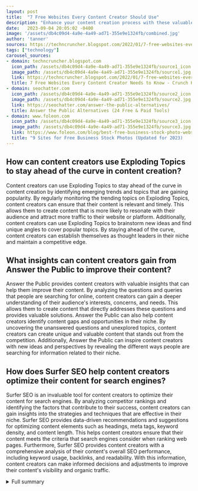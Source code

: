 ```yaml
---
layout: post
title:  "7 Free Websites Every Content Creator Should Use"
description: "Enhance your content creation process with these valuable resources"
date:   2023-09-04 20:05:02 -0400
image: '/assets/db4c09d4-4a9e-4a49-ad71-355e9e1324fb/combined.jpg'
author: 'tanner'
sources: https://techncruncher.blogspot.com/2022/01/7-free-websites-every-content-creator.html https://geekflare.com/platforms-to-find-trending-topics/ https://themeisle.com/blog/blog-post-titles/ https://seochatter.com/answer-the-public-alternatives/ https://moz.com/competitive-research https://sparktoro.com/product https://www.foleon.com/blog/best-free-business-stock-photo-websites
tags: ["technology"]
carousel_sources:
- domain: techncruncher.blogspot.com
  icon_path: /assets/db4c09d4-4a9e-4a49-ad71-355e9e1324fb/source1_icon.jpg
  image_path: /assets/db4c09d4-4a9e-4a49-ad71-355e9e1324fb/source1.jpg
  link: https://techncruncher.blogspot.com/2022/01/7-free-websites-every-content-creator.html
  title: 7 Free Websites Every Content Creator Needs to Know - Crunch Hype
- domain: seochatter.com
  icon_path: /assets/db4c09d4-4a9e-4a49-ad71-355e9e1324fb/source2_icon.jpg
  image_path: /assets/db4c09d4-4a9e-4a49-ad71-355e9e1324fb/source2.jpg
  link: https://seochatter.com/answer-the-public-alternatives/
  title: Answer the Public Alternatives (24 Free & Paid Tools)
- domain: www.foleon.com
  icon_path: /assets/db4c09d4-4a9e-4a49-ad71-355e9e1324fb/source3_icon.jpg
  image_path: /assets/db4c09d4-4a9e-4a49-ad71-355e9e1324fb/source3.jpg
  link: https://www.foleon.com/blog/best-free-business-stock-photo-websites
  title: "9 Sites for Free Business Stock Photos (Updated for 2023)    \u2013 Foleon "
---
```


## How can content creators use Exploding Topics to stay ahead of the curve in content creation?
Content creators can use Exploding Topics to stay ahead of the curve in content creation by identifying emerging trends and topics that are gaining popularity. By regularly monitoring the trending topics on Exploding Topics, content creators can ensure that their content is relevant and timely. This allows them to create content that is more likely to resonate with their audience and attract more traffic to their website or platform. Additionally, content creators can use Exploding Topics to brainstorm new ideas and find unique angles to cover popular topics. By staying ahead of the curve, content creators can establish themselves as thought leaders in their niche and maintain a competitive edge.

## What insights can content creators gain from Answer the Public to improve their content?
Answer the Public provides content creators with valuable insights that can help them improve their content. By analyzing the questions and queries that people are searching for online, content creators can gain a deeper understanding of their audience's interests, concerns, and needs. This allows them to create content that directly addresses these questions and provides valuable solutions. Answer the Public can also help content creators identify content gaps and opportunities in their niche. By uncovering the unanswered questions and unexplored topics, content creators can create unique and valuable content that stands out from the competition. Additionally, Answer the Public can inspire content creators with new ideas and perspectives by revealing the different ways people are searching for information related to their niche.

## How does Surfer SEO help content creators optimize their content for search engines?
Surfer SEO is an invaluable tool for content creators to optimize their content for search engines. By analyzing competitor rankings and identifying the factors that contribute to their success, content creators can gain insights into the strategies and techniques that are effective in their niche. Surfer SEO provides data-driven recommendations and suggestions for optimizing content elements such as headings, meta tags, keyword density, and content length. This helps content creators ensure that their content meets the criteria that search engines consider when ranking web pages. Furthermore, Surfer SEO provides content creators with a comprehensive analysis of their content's overall SEO performance, including keyword usage, backlinks, and readability. With this information, content creators can make informed decisions and adjustments to improve their content's visibility and organic traffic.


<details>
        <summary>Full summary</summary>
<p>Content creation is a skill that every content creator strives to perfect. In order to enhance their content creation process, content creators need valuable insights, tools, and resources. Luckily, there are 7 free websites that are must-haves for content creators.</p>
<p>I. Exploding Topics: Finding trending topics</p>
<p>Finding trending topics can be challenging, but with Exploding Topics, content creators have access to a treasure trove of trending topics. This tool helps content creators stay ahead of the curve and create exciting content that resonates with their audience.</p>
<p>II. Headline Studio: Writing catchy blog post titles</p>
<p>The importance of blog post titles cannot be underestimated. Headline Studio helps content creators write catchy blog post titles that grab attention and engage readers. With 8 tips on how to write better titles, Headline Studio is a valuable resource for content creators.</p>
<p>III. Answer the Public: Keyword research</p>
<p>Keyword research is a crucial part of content creation. Answer the Public provides insights into what people are searching for online. By understanding the questions and queries of their target audience, content creators can create relevant and informative content.</p>
<p>IV. Surfer SEO: Optimizing content for search engines</p>
<p>SEO is an essential aspect of content creation. Surfer SEO helps content creators optimize their content for search engines. By analyzing competitor rankings and identifying content opportunities, content creators can create high-quality, optimized content that ranks well.</p>
<p>V. Canva: Enhancing content with templates and graphics</p>
<p>Visuals play a significant role in content creation. Canva offers a wide range of templates and graphics that content creators can use to enhance their content. From social media graphics to infographics, Canva has everything a content creator needs to make their content visually appealing.</p>
<p>VI. Facebook Audience Insights: Understanding the target audience</p>
<p>Understanding the target audience is crucial for content creators. Facebook Audience Insights provides valuable insights into the interests and demographics of a target audience. By knowing their audience, content creators can create content that resonates and connects with them.</p>
<p>VII. Pexels: Using high-quality images</p>
<p>Good photos are essential for grabbing attention and conveying messages effectively. Pexels offers a vast collection of curated free stock photos that content creators can use in their content. From everyday objects to stunning landscapes, Pexels has it all.</p>
<p>In conclusion, these 7 free websites are must-haves for content creators as they provide valuable insights, tools, and resources to enhance their content creation process. By leveraging these websites, content creators can find exciting trending topics, write catchy blog post titles, conduct keyword research, optimize their content for search engines, enhance the visual appeal of their content, understand their target audience, and use high-quality images. With these resources at their disposal, content creators can create long-reach and exciting content that captures the attention of their audience.</p>
</details>